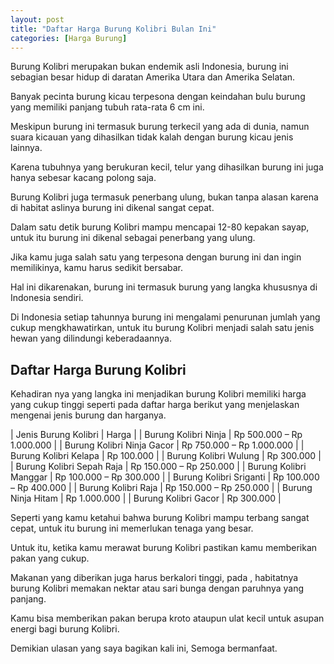 ```yaml
---
layout: post
title: "Daftar Harga Burung Kolibri Bulan Ini"
categories: [Harga Burung]
---
```


Burung Kolibri merupakan bukan endemik asli Indonesia, burung ini sebagian besar hidup di daratan Amerika Utara dan Amerika Selatan.

Banyak pecinta burung kicau terpesona dengan keindahan bulu burung yang memiliki panjang tubuh rata-rata 6 cm ini.

Meskipun burung ini termasuk burung terkecil yang ada di dunia, namun suara kicauan yang dihasilkan tidak kalah dengan burung kicau jenis lainnya.

Karena tubuhnya yang berukuran kecil, telur yang dihasilkan burung ini juga hanya sebesar kacang polong saja.

Burung Kolibri juga termasuk penerbang ulung, bukan tanpa alasan karena di habitat aslinya burung ini dikenal sangat cepat.

Dalam satu detik burung Kolibri mampu mencapai 12-80 kepakan sayap, untuk itu burung ini dikenal sebagai penerbang yang ulung.

Jika kamu juga salah satu yang terpesona dengan burung ini dan ingin memilikinya, kamu harus sedikit bersabar.

Hal ini dikarenakan, burung ini termasuk burung yang langka khususnya di Indonesia sendiri.

Di Indonesia setiap tahunnya burung ini mengalami penurunan jumlah yang cukup mengkhawatirkan, untuk itu burung Kolibri menjadi salah satu jenis hewan yang dilindungi keberadaannya.

## Daftar Harga Burung Kolibri

Kehadiran nya yang langka ini menjadikan burung Kolibri memiliki harga yang cukup tinggi seperti pada daftar harga berikut yang menjelaskan mengenai jenis burung dan harganya.

| Jenis Burung Kolibri | Harga |
| Burung Kolibri Ninja | Rp 500.000 – Rp 1.000.000 |
| Burung Kolibri Ninja Gacor | Rp 750.000 – Rp 1.000.000 |
| Burung Kolibri Kelapa | Rp 100.000 |
| Burung Kolibri Wulung | Rp 300.000 |
| Burung Kolibri Sepah Raja | Rp 150.000 – Rp 250.000 |
| Burung Kolibri Manggar | Rp 100.000 – Rp 300.000 |
| Burung Kolibri Sriganti | Rp 100.000 – Rp 400.000 |
| Burung Kolibri Raja | Rp 150.000 – Rp 250.000 |
| Burung Ninja Hitam | Rp 1.000.000 |
| Burung Kolibri Gacor | Rp 300.000 |

Seperti yang kamu ketahui bahwa burung Kolibri mampu terbang sangat cepat, untuk itu burung ini memerlukan tenaga yang besar.

Untuk itu, ketika kamu merawat burung Kolibri pastikan kamu memberikan pakan yang cukup.

Makanan yang diberikan juga harus berkalori tinggi, pada , habitatnya burung Kolibri memakan nektar atau sari bunga dengan paruhnya yang panjang.

Kamu bisa memberikan pakan berupa kroto ataupun ulat kecil untuk asupan energi bagi burung Kolibri.

Demikian ulasan yang saya bagikan kali ini, Semoga bermanfaat.